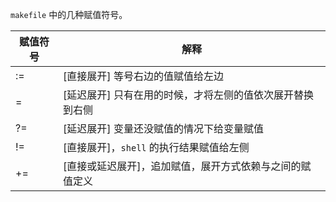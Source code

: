 `makefile` 中的几种赋值符号。

| 赋值符号 | 解释                                                      |
| -------- | --------------------------------------------------------- |
| :=       | [直接展开] 等号右边的值赋值给左边                         |
| =        | [延迟展开] 只有在用的时候，才将左侧的值依次展开替换到右侧 |
| ?=       | [延迟展开] 变量还没赋值的情况下给变量赋值                 |
| !=       | [直接展开]，`shell` 的执行结果赋值给左侧                  |
| +=       | [直接或延迟展开]，追加赋值，展开方式依赖与之间的赋值定义  |



